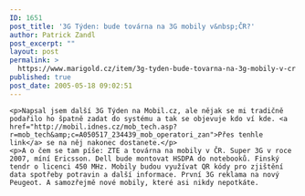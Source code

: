 ```yaml
---
ID: 1651
post_title: '3G Týden: bude továrna na 3G mobily v&nbsp;ČR?'
author: Patrick Zandl
post_excerpt: ""
layout: post
permalink: >
  https://www.marigold.cz/item/3g-tyden-bude-tovarna-na-3g-mobily-v-cr
published: true
post_date: 2005-05-18 09:02:51
---
```

	<p>Napsal jsem další 3G Týden na Mobil.cz, ale nějak se mi tradičně podařilo ho špatně zadat do systému a tak se objevuje kdo ví kde. <a href="http://mobil.idnes.cz/mob_tech.asp?r=mob_tech&amp;c=A050517_234439_mob_operatori_zan">Přes tenhle link</a> se na něj nakonec dostanete.</p>
	<p>A o čem se tam píše: ZTE a továrna na mobily v ČR. Super 3G v roce 2007, míní Ericsson. Dell bude montovat HSDPA do notebooků. Finský tendr o licenci 450 MHz. Mobily budou využívat QR kódy pro zjištění data spotřeby potravin a další informace. První 3G reklama na nový Peugeot. A samozřejmě nové mobily, které asi nikdy nepotkáte.
</p>